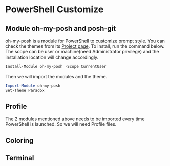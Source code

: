 # PowerShell Customize

## Module oh-my-posh and posh-git

oh-my-posh is a module for PowerShell to customize prompt style. You can check the themes from its [Project page](https://github.com/JanDeDobbeleer/oh-my-posh#themes).
To install, run the command below. The scope can be user or machine(need Administrator privilege) and the installation location will change accordingly.

```PowerShell
Install-Module oh-my-posh -Scope CurrentUser
```

Then we will import the modules and the theme.

```PowerShell
Import-Module oh-my-posh
Set-Theme Paradox
```

## Profile

The 2 modules mentioned above needs to be imported every time PowerShell is launched.
So we will need Profile files.

## Coloring

## Terminal
